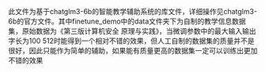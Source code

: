 此文件为基于chatglm3-6b的智能教学辅助系统的库文件，详细操作见chatglm3-6b的官方文件。其中finetune_demo中的data文件夹下为自制的教学信息数据集，原始数据为《第三版计算机安全 原理与实践》，当微调参数中的最大输入输出字长为100 512时能得到一个相对不错的效果，但人工自制的数据集的质量并不是很好，因此只能作为简单的辅助，如果能有质量更高的数据集一定可以训练出更加不错的效果
